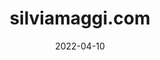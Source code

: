 ---
title: "silviamaggi.com"
bookmarkOf: https://silviamaggidesign.com
excerpt: ""
category: "Bookmark"
date: "2022-04-10"
---